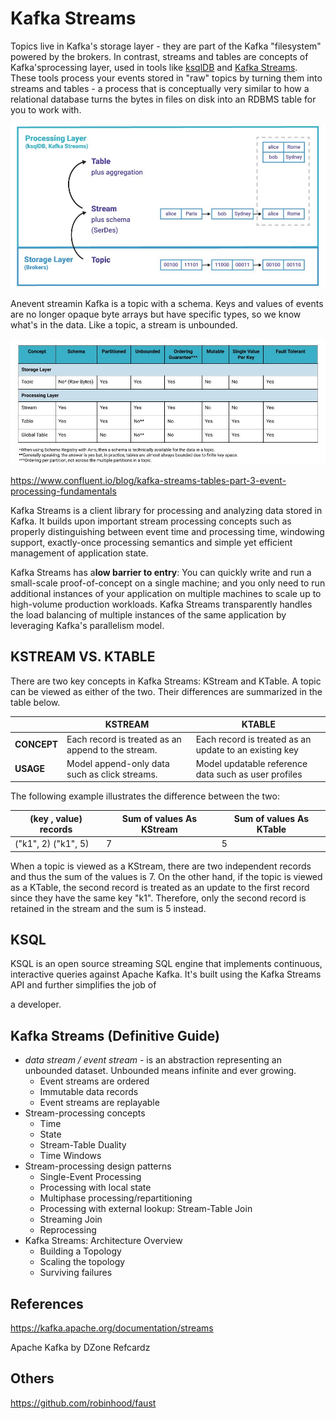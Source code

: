# Kafka Streams

Topics live in Kafka's storage layer - they are part of the Kafka "filesystem" powered by the brokers. In contrast, streams and tables are concepts of Kafka'sprocessing layer, used in tools like [ksqlDB](https://ksqldb.io/) and [Kafka Streams](https://docs.confluent.io/current/streams/index.html). These tools process your events stored in "raw" topics by turning them into streams and tables - a process that is conceptually very similar to how a relational database turns the bytes in files on disk into an RDBMS table for you to work with.

![image](../../media/Technologies-Kafka-Kafka-Streams-image1.jpg)

Anevent streamin Kafka is a topic with a schema. Keys and values of events are no longer opaque byte arrays but have specific types, so we know what's in the data. Like a topic, a stream is unbounded.

![image](../../media/Technologies-Kafka-Kafka-Streams-image2.jpg)

https://www.confluent.io/blog/kafka-streams-tables-part-3-event-processing-fundamentals

Kafka Streams is a client library for processing and analyzing data stored in Kafka. It builds upon important stream processing concepts such as properly distinguishing between event time and processing time, windowing support, exactly-once processing semantics and simple yet efficient management of application state.

Kafka Streams has a**low barrier to entry**: You can quickly write and run a small-scale proof-of-concept on a single machine; and you only need to run additional instances of your application on multiple machines to scale up to high-volume production workloads. Kafka Streams transparently handles the load balancing of multiple instances of the same application by leveraging Kafka's parallelism model.

## KSTREAM VS. KTABLE

There are two key concepts in Kafka Streams: KStream and KTable. A topic can be viewed as either of the two. Their differences are summarized in the table below.

|            | **KSTREAM**                                        | **KTABLE**                                             |
|-----------|------------------------------|-------------------------------|
| **CONCEPT** | Each record is treated as an append to the stream. | Each record is treated as an update to an existing key |
| **USAGE**   | Model append-only data such as click streams.      | Model updatable reference data such as user profiles   |

The following example illustrates the difference between the two:

| (key , value) records | Sum of values As KStream | Sum of values As KTable |
|-----------------------|--------------------------|-------------------------|
| ("k1", 2) ("k1", 5)   | 7                        | 5                       |

When a topic is viewed as a KStream, there are two independent records and thus the sum of the values is 7. On the other hand, if the topic is viewed as a KTable, the second record is treated as an update to the first record since they have the same key "k1". Therefore, only the second record is retained in the stream and the sum is 5 instead.

## KSQL

KSQL is an open source streaming SQL engine that implements continuous, interactive queries against Apache Kafka. It's built using the Kafka Streams API and further simplifies the job of

a developer.

## Kafka Streams (Definitive Guide)

- *data stream / event stream -* is an abstraction representing an unbounded dataset. Unbounded means infinite and ever growing.
  - Event streams are ordered
  - Immutable data records
  - Event streams are replayable
- Stream-processing concepts
  - Time
  - State
  - Stream-Table Duality
  - Time Windows
- Stream-processing design patterns
  - Single-Event Processing
  - Processing with local state
  - Multiphase processing/repartitioning
  - Processing with external lookup: Stream-Table Join
  - Streaming Join
  - Reprocessing
- Kafka Streams: Architecture Overview
  - Building a Topology
  - Scaling the topology
  - Surviving failures

## References

https://kafka.apache.org/documentation/streams

Apache Kafka by DZone Refcardz

## Others

https://github.com/robinhood/faust
